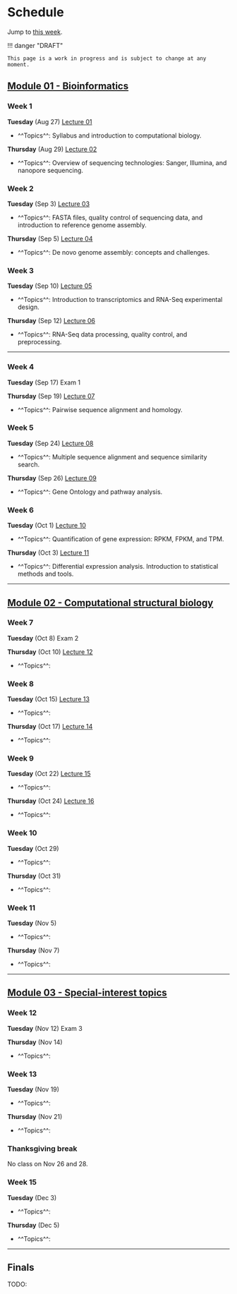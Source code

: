 # Schedule

Jump to [this week](#week-1).

!!! danger "DRAFT"

    This page is a work in progress and is subject to change at any moment.

## [Module 01 - Bioinformatics][module 01]

### Week 1

**Tuesday** (Aug 27) [Lecture 01](../../lectures/01/)

-   ^^Topics^^: Syllabus and introduction to computational biology.

**Thursday** (Aug 29) [Lecture 02]()

-   ^^Topics^^: Overview of sequencing technologies: Sanger, Illumina, and nanopore sequencing.

### Week 2

**Tuesday** (Sep 3) [Lecture 03]()

-   ^^Topics^^: FASTA files, quality control of sequencing data, and introduction to reference genome assembly.

**Thursday** (Sep 5) [Lecture 04]()

-   ^^Topics^^: De novo genome assembly: concepts and challenges.

### Week 3

**Tuesday** (Sep 10) [Lecture 05]()

-   ^^Topics^^: Introduction to transcriptomics and RNA-Seq experimental design.

**Thursday** (Sep 12) [Lecture 06]()

-   ^^Topics^^: RNA-Seq data processing, quality control, and preprocessing.

<hr>

### Week 4

**Tuesday** (Sep 17) Exam 1

**Thursday** (Sep 19)  [Lecture 07]()

-   ^^Topics^^: Pairwise sequence alignment and homology.

### Week 5

**Tuesday** (Sep 24) [Lecture 08]()

-   ^^Topics^^: Multiple sequence alignment and sequence similarity search.

**Thursday** (Sep 26) [Lecture 09]()

-   ^^Topics^^: Gene Ontology and pathway analysis.

### Week 6

**Tuesday** (Oct 1) [Lecture 10]()

-   ^^Topics^^: Quantification of gene expression: RPKM, FPKM, and TPM.

**Thursday** (Oct 3) [Lecture 11]()

-   ^^Topics^^: Differential expression analysis. Introduction to statistical methods and tools.

<hr>

## [Module 02 - Computational structural biology][module 02]

### Week 7

**Tuesday** (Oct 8) Exam 2

**Thursday** (Oct 10) [Lecture 12]()

-   ^^Topics^^:

### Week 8

**Tuesday** (Oct 15) [Lecture 13]()

-   ^^Topics^^:

**Thursday** (Oct 17) [Lecture 14]()

-   ^^Topics^^:

### Week 9

**Tuesday** (Oct 22) [Lecture 15]()

-   ^^Topics^^:

**Thursday** (Oct 24) [Lecture 16]()

-   ^^Topics^^:

### Week 10

**Tuesday** (Oct 29)

-   ^^Topics^^:

**Thursday** (Oct 31)

-   ^^Topics^^:

### Week 11

**Tuesday** (Nov 5)

-   ^^Topics^^:

**Thursday** (Nov 7)

-   ^^Topics^^:

<hr>

## [Module 03 - Special-interest topics][module 03]

### Week 12

**Tuesday** (Nov 12) Exam 3

**Thursday** (Nov 14)

-   ^^Topics^^:

### Week 13

**Tuesday** (Nov 19)

-   ^^Topics^^:

**Thursday** (Nov 21)

-   ^^Topics^^:

### Thanksgiving break

No class on Nov 26 and 28.

### Week 15

**Tuesday** (Dec 3)

-   ^^Topics^^:

**Thursday** (Dec 5)

-   ^^Topics^^:

<hr>

## Finals

TODO:

<!-- LINKS -->

[module 01]: /modules/bioinformatics
[module 02]: /modules/csb
[module 03]: /modules/special
